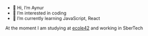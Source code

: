 - 👋 Hi, I’m Aynur
- 👀 I’m interested in coding
- 🌱 I’m currently learning JavaScript, React

At the moment I am studying at [ecole42](https://42.fr) and working in SberTech

<!---
fbrightw/fbrightw is a ✨ special ✨ repository because its `README.md` (this file) appears on your GitHub profile.
You can click the Preview link to take a look at your changes.
--->
